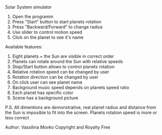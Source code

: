 Solar System simulator

1. Open the programm
2. Press "Start" button to start planets rotation
3. Press "Backward/Forward" to change radius
4. Use slider to control motion speed
5. Click on the planet to see it's name

Available features:
1. Eight planets + the Sun are visible in correct order
2. Planets can rotate around the Sun with relative speeds
3. Stop/Start button allows to control planets rotation
4. Relative rotation speed can be changed by user
5. Rotation direction can be changed by user
6. On click user can see planet name
7. Background music speed depends on planets speed ratio
8. Each planet has specific color
9. Scene has a background picture

P.S. All dimentions are demonstrative, real planet radius
and distance from the Sun is imposible to fit into the screen.
Planets rotation speed is more or less correct

Author: Vassilina Movko
Copyright and Royalty Free